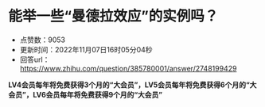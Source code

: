 # 能举一些“曼德拉效应”的实例吗？
- 点赞数：9053
- 更新时间：2022年11月07日16时05分04秒
- 回答url：https://www.zhihu.com/question/385780001/answer/2748199429
<body>
 <p data-pid="6NNcqfLb"><b>LV4会员每年将免费获得3个月的“大会员”，LV5会员每年将免费获得6个月的“大会员”，LV6会员每年将免费获得9个月的“大会员”</b></p>
</body>
